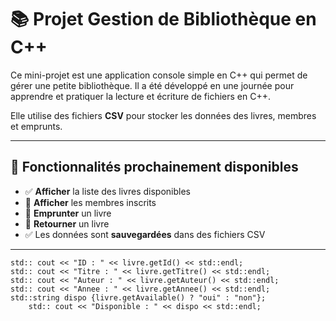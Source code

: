 # 📚 Projet Gestion de Bibliothèque en C++

Ce mini-projet est une application console simple en C++ qui permet de gérer une petite bibliothèque.
Il a été développé en une journée pour apprendre et pratiquer la lecture et écriture de fichiers en C++.

Elle utilise des fichiers **CSV** pour stocker les données des livres, membres et emprunts.

---

## 🚀 Fonctionnalités prochainement disponibles

- ✅ **Afficher** la liste des livres disponibles
- 🚧 **Afficher** les membres inscrits
- 🚧 **Emprunter** un livre
- 🚧 **Retourner** un livre
- ✅ Les données sont **sauvegardées** dans des fichiers CSV

---

    std:: cout << "ID : " << livre.getId() << std::endl;
    std:: cout << "Titre : " << livre.getTitre() << std::endl;
    std:: cout << "Auteur : " << livre.getAuteur() << std::endl;
    std:: cout << "Annee : " << livre.getAnnee() << std::endl;
    std::string dispo {livre.getAvailable() ? "oui" : "non"};
        std:: cout << "Disponible : " << dispo << std::endl;